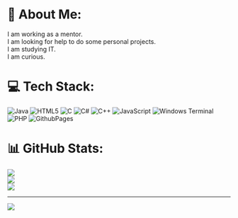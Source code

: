 # 💫 About Me:
I am working as a mentor.<br>I am looking for help to do some personal projects.<br>I am studying IT.<br>I am curious.


# 💻 Tech Stack:
![Java](https://img.shields.io/badge/java-%23ED8B00.svg?style=for-the-badge&logo=openjdk&logoColor=white) ![HTML5](https://img.shields.io/badge/html5-%23E34F26.svg?style=for-the-badge&logo=html5&logoColor=white) ![C](https://img.shields.io/badge/c-%2300599C.svg?style=for-the-badge&logo=c&logoColor=white) ![C#](https://img.shields.io/badge/c%23-%23239120.svg?style=for-the-badge&logo=csharp&logoColor=white) ![C++](https://img.shields.io/badge/c++-%2300599C.svg?style=for-the-badge&logo=c%2B%2B&logoColor=white) ![JavaScript](https://img.shields.io/badge/javascript-%23323330.svg?style=for-the-badge&logo=javascript&logoColor=%23F7DF1E) ![Windows Terminal](https://img.shields.io/badge/Windows%20Terminal-%234D4D4D.svg?style=for-the-badge&logo=windows-terminal&logoColor=white) ![PHP](https://img.shields.io/badge/php-%23777BB4.svg?style=for-the-badge&logo=php&logoColor=white) ![GithubPages](https://img.shields.io/badge/github%20pages-121013?style=for-the-badge&logo=github&logoColor=white)
# 📊 GitHub Stats:
![](https://github-readme-stats.vercel.app/api?username=rebecaanime37&theme=dark&hide_border=false&include_all_commits=false&count_private=false)<br/>
![](https://github-readme-streak-stats.herokuapp.com/?user=rebecaanime37&theme=dark&hide_border=false)<br/>
![](https://github-readme-stats.vercel.app/api/top-langs/?username=rebecaanime37&theme=dark&hide_border=false&include_all_commits=false&count_private=false&layout=compact)

---
[![](https://visitcount.itsvg.in/api?id=rebecaanime37&icon=0&color=0)](https://visitcount.itsvg.in)

<!-- Proudly created with GPRM ( https://gprm.itsvg.in ) -->

<!--
**rebecaanime37/rebecaanime37** is a ✨ _special_ ✨ repository because its `README.md` (this file) appears on your GitHub profile.

Here are some ideas to get you started:

- 🔭 I’m currently working on ...
- 🌱 I’m currently learning ...
- 👯 I’m looking to collaborate on ...
- 🤔 I’m looking for help with ...
- 💬 Ask me about ...
- 📫 How to reach me: ...
- 😄 Pronouns: ...
- ⚡ Fun fact: ...
-->
